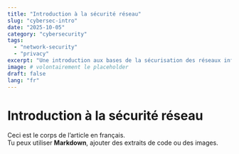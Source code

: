 ```yaml
---
title: "Introduction à la sécurité réseau"
slug: "cybersec-intro"
date: "2025-10-05"
category: "cybersecurity"
tags:
  - "network-security"
  - "privacy"
excerpt: "Une introduction aux bases de la sécurisation des réseaux informatiques contre les menaces courantes."
image: # volontairement le placeholder
draft: false
lang: "fr"
---
```


# Introduction à la sécurité réseau

Ceci est le corps de l’article en français.  
Tu peux utiliser **Markdown**, ajouter des extraits de code ou des images.

